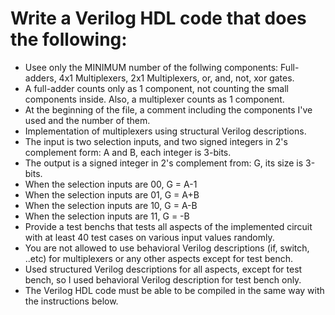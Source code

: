 # Write a Verilog HDL code that does the following:


* Usee only the MINIMUM number of the follwing components: Full-adders, 4x1 Multiplexers, 2x1 Multiplexers, or, and, not, xor gates.
* A full-adder counts only as 1 component, not counting the small components inside. Also, a multiplexer counts as 1 component.
* At the beginning of the file, a comment including the components I've used and the number of them.
* Implementation of multiplexers using structural Verilog descriptions.
* The input is two selection inputs, and two signed integers in 2's complement form: A and B, each integer is 3-bits.
* The output is a signed integer in 2's complement from: G, its size is 3-bits.
* When the selection inputs are 00, G = A-1
* When the selection inputs are 01, G = A+B
* When the selection inputs are 10, G = A-B
* When the selection inputs are 11, G = -B
* Provide a test benchs that tests all aspects of the implemented circuit with at least 40 test cases on various input values randomly.
* You are not allowed to use behavioral Verilog descriptions (if, switch, ..etc) for multiplexers or any other aspects except for test bench.
* Used structured Verilog descriptions for all aspects, except for test bench, so I used behavioral Verilog description for test bench only.
* The Verilog HDL code must be able to be compiled in the same way with the instructions below.

